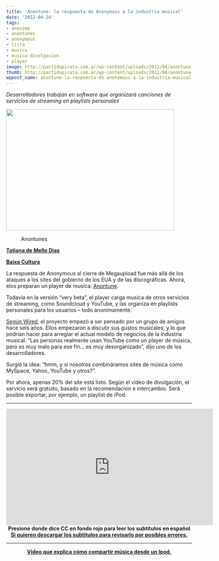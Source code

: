 ```yaml
---
title: 'Anontune: la respuesta de Anonymous a la industria musical'
date: '2012-04-24'
tags:
- anonimo
- anontunes
- anonymous
- lista
- musica
- musica-divulgacion
- player
image: http://partidopirata.com.ar/wp-content/uploads/2012/04/anontune.jpg
thumb: http://partidopirata.com.ar/wp-content/uploads/2012/04/anontune-150x150.jpg
wppost_name: anontune-la-respuesta-de-anonymous-a-la-industria-musical
---
```


<em>Desarrolladores trabajan en software que organizará canciones de servicios de streaming en playlists personales</em>

<a href="http://partidopirata.com.ar/wp-content/uploads/2012/04/anontune.jpg"><img class="size-full wp-image-4201 aligncenter" title="anontune" src="http://partidopirata.com.ar/wp-content/uploads/2012/04/anontune.jpg" alt="" width="455" height="328" /></a>
<div class="mceTemp mceIEcenter"><dl id="attachment_4201" class="wp-caption aligncenter" style="width: 465px;"><dd class="wp-caption-dd">Anontunes</dd></dl></div>
<strong><a href="http://blogs.estadao.com.br/tatiana-dias/anontune-a-resposta-do-anonymous-para-a-industria-musical/" target="_blank">Tatiana de Mello Dias</a></strong>

<strong><a href="http://baixacultura.org/2012/04/24/anonymous-e-a-nova-ordem-musical-o-anontune/" target="_blank">Baixa Cultura</a></strong>

La respuesta de Anonymous al cierre de Megaupload fue más allá de los ataques a los sites del gobierno de los EUA y de las discográficas. Ahora, elos preparan un player de musica: <a href="http://anontune.com/">Anontune</a>.

Todavía en la versión “very beta”, el player carga musica de otros servicios de streaming, como Soundcloud y YouTube, y las organiza en playlists personales para los usuarios – todo anonimamente.

<a href="http://www.wired.com/underwire/2012/04/anontune-anonymous/">Según Wired</a>, el proyecto empezó a ser pensado por un grupo de amigos hace seis años. Ellos empezaron a discutir sus gustos musicales, y lo que podrían hacer para arreglar el actual modelo de negocios de la industria musical. “Las personas realmente usan YouTube como un player de música, pero es muy malo para ese fin… es muy desorganizado”, dijo uno de los desarrolladores.

Surgió la idea: “hmm, y si nosotros combináramos sites de música como MySpace, Yahoo, YouTube y otros?”.

Por ahora, apenas 20% del site está listo. Según el vídeo de divulgación, el servicio será gratuito, basado en la recomendación e intercambio. Será posible exportar, por ejemplo, un playlist de iPod.

<hr />

<center>
<iframe src="http://www.youtube.com/embed/sU9Xvl9tdCE" frameborder="0" width="560" height="315"></iframe>
<strong>Presione donde dice CC en fondo rojo para leer los subtítulos en español</strong>
<strong><strong> <a href="https://rapidshare.com/files/2249245363/Message_from_Anonymous__Music_has_changedes.srt" target="_blank">Si quieren descargar los subtítulos para revisarlo por posibles errores.</a>
</strong></strong>

<hr />

<strong><a href="http://youtu.be/sa-05F4X8nU" target="_blank">Video que explica cómo compartir música desde un Ipod.</a></strong>

</center>
